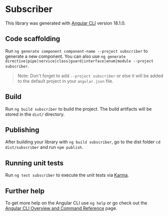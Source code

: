 # Subscriber

This library was generated with [Angular CLI](https://github.com/angular/angular-cli) version 18.1.0.

## Code scaffolding

Run `ng generate component component-name --project subscriber` to generate a new component. You can also use `ng generate directive|pipe|service|class|guard|interface|enum|module --project subscriber`.
> Note: Don't forget to add `--project subscriber` or else it will be added to the default project in your `angular.json` file. 

## Build

Run `ng build subscriber` to build the project. The build artifacts will be stored in the `dist/` directory.

## Publishing

After building your library with `ng build subscriber`, go to the dist folder `cd dist/subscriber` and run `npm publish`.

## Running unit tests

Run `ng test subscriber` to execute the unit tests via [Karma](https://karma-runner.github.io).

## Further help

To get more help on the Angular CLI use `ng help` or go check out the [Angular CLI Overview and Command Reference](https://angular.dev/tools/cli) page.
